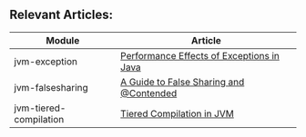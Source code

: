 ## Relevant Articles:

Module | Article
--|--
jvm-exception | [Performance Effects of Exceptions in Java](https://www.baeldung.com/java-exceptions-performance)
jvm-falsesharing | [A Guide to False Sharing and @Contended](https://www.baeldung.com/java-false-sharing-contended)
jvm-tiered-compilation | [Tiered Compilation in JVM](https://www.baeldung.com/jvm-tiered-compilation)